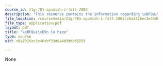 ```yaml
---
course_id: 21g-701-spanish-i-fall-2003
description: "This resource contains the information regarding \xBFQui\xE9n lo hizo."
file_location: /coursemedia/21g-701-spanish-i-fall-2003/c6a2326ec3e46dbf33d04403dde55853_MIT21G_701F03_15quie.pdf
file_type: application/pdf
layout: pdf
title: "\xBFQui\xE9n lo hizo"
type: course
uid: c6a2326ec3e46dbf33d04403dde55853

---
```

None